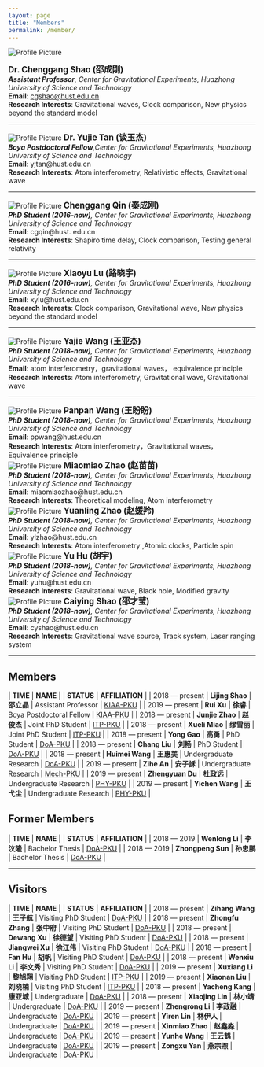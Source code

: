 ```yaml
---
layout: page
title: "Members"
permalink: /member/
---
```


<style>
  table {
    font-family: arial, sans-serif;
    border-collapse: collapse;
    width: 100%;
  }
  
  td, th {
    border: 1px solid #dddddd;
    text-align: left;
    padding: 8px;
  }
  
  tr:nth-child(odd) {
    background-color: #dddddd;
  }
</style>

<img src="{{ site.baseurl }}/assets/Shao_Chenggang.png" title="Profile Picture" class="profile">

<big><b>Dr. Chenggang Shao (邵成刚)</b></big><br>
<i><b>Assistant Professor</b>, Center for Gravitational Experiments,
 Huazhong University of Science and Technology</i><br>
<b>Email</b>: cgshao@hust.edu.cn<br>
<b>Research Interests</b>: Gravitational waves, Clock comparison, New physics
beyond the standard model<br>

---

<img src="{{ site.baseurl }}/assets/Tan_Yujie.png" title="Profile Picture" class="profile">
<big><b>Dr. Yujie Tan (谈玉杰)</b></big><br>
<i><b>Boya Postdoctoral Fellow</b>,Center for Gravitational Experiments,
 Huazhong University of Science and Technology</i><br>
<b>Email</b>: yjtan@hust.edu.cn <br>
<b>Research Interests</b>: Atom interferometry, Relativistic effects, Gravitational wave <br>

---

<img src="{{ site.baseurl }}/assets/Qin_Chenggang.png" title="Profile Picture" class="profile">
<big><b>Chenggang Qin (秦成刚)</b></big><br>
<i><b>PhD Student (2016-now)</b>, Center for Gravitational Experiments,
 Huazhong University of Science and Technology</i><br>
<b>Email</b>: cgqin@hust. edu.cn<br>
<b>Research Interests</b>: Shapiro time delay, Clock comparison,  Testing general relativity<br>

---

<img src="{{ site.baseurl }}/assets/Lu_Xiaoyu.png" title="Profile Picture" class="profile">
<big><b>Xiaoyu Lu (路晓宇)</b></big><br>
<i><b>PhD Student (2016-now)</b>, Center for Gravitational Experiments,
 Huazhong University of Science and Technology</i><br>
<b>Email</b>: xylu@hust.edu.cn<br>
<b>Research Interests</b>: Clock comparison, Gravitational wave, New physics beyond the standard model<br>

---

<img src="{{ site.baseurl }}/assets/Wang_Yajie.png" title="Profile Picture" class="profile">
<big><b>Yajie Wang (王亚杰)</b></big><br>
<i><b>PhD Student (2018-now)</b>, Center for Gravitational Experiments,
 Huazhong University of Science and Technology</i><br>
<b>Email</b>: atom interferometry，gravitational waves，
equivalence principle <br>
<b>Research Interests</b>: Atom interferometry, Gravitational wave, Gravitational wave <br>

---

<img src="{{ site.baseurl }}/assets/Wang_Panpan.png" title="Profile Picture" class="profile">
<big><b>Panpan Wang (王盼盼)</b></big><br>
<i><b>PhD Student (2018-now)</b>, Center for Gravitational Experiments,
 Huazhong University of Science and Technology</i><br>
<b>Email</b>: ppwang@hust.edu.cn <br>
<b>Research Interests</b>: Atom interferometry，Gravitational waves，
Equivalence principle <br>

<img src="{{ site.baseurl }}/assets/Zhao_Miaomiao.png" title="Profile Picture" class="profile">
<big><b>Miaomiao Zhao (赵苗苗)</b></big><br>
<i><b>PhD Student (2018-now)</b>, Center for Gravitational Experiments,
 Huazhong University of Science and Technology</i><br>
<b>Email</b>: miaomiaozhao@hust.edu.cn <br>
<b>Research Interests</b>: Theoretical modeling, Atom interferometry <br>

<img src="{{ site.baseurl }}/assets/Zhao_Yuanling.png" title="Profile Picture" class="profile">
<big><b>Yuanling Zhao (赵媛羚)</b></big><br>
<i><b>PhD Student (2018-now)</b>, Center for Gravitational Experiments,
 Huazhong University of Science and Technology</i><br>
<b>Email</b>: ylzhao@hust.edu.cn <br>
<b>Research Interests</b>: Atom interferometry ,Atomic clocks, Particle spin <br>

<img src="{{ site.baseurl }}/assets/Hu_Yu.png" title="Profile Picture" class="profile">
<big><b>Yu Hu (胡宇)</b></big><br>
<i><b>PhD Student (2018-now)</b>, Center for Gravitational Experiments,
 Huazhong University of Science and Technology</i><br>
<b>Email</b>: yuhu@hust.edu.cn <br>
<b>Research Interests</b>: Gravitational wave, Black hole, Modified gravity <br>

<img src="{{ site.baseurl }}/assets/Shao_Caiying.png" title="Profile Picture" class="profile">
<big><b>Caiying Shao (邵才莹)</b></big><br>
<i><b>PhD Student (2018-now)</b>, Center for Gravitational Experiments,
 Huazhong University of Science and Technology</i><br>
<b>Email</b>: cyshao@hust.edu.cn <br>
<b>Research Interests</b>: Gravitational wave source, Track system, Laser ranging system <br>

---

## Members

| **TIME** | **NAME** | | **STATUS** | **AFFILIATION** |
| 2018 — present | **Lijing Shao** | **邵立晶** | Assistant Professor | [KIAA-PKU](http://kiaa.pku.edu.cn/) |
| 2019 — present | **Rui Xu** | **徐睿** | Boya Postdoctoral Fellow | [KIAA-PKU](http://kiaa.pku.edu.cn/) |
| 2018 — present | **Junjie Zhao** | **赵俊杰** | Joint PhD Student | [ITP-PKU](http://itp.phy.pku.edu.cn/) |
| 2018 — present | **Xueli Miao** | **缪雪丽** | Joint PhD Student | [ITP-PKU](http://itp.phy.pku.edu.cn/) | 
| 2018 — present | **Yong Gao** | **高勇** | PhD Student | [DoA-PKU](http://astro.pku.edu.cn/index/home.htm) |
| 2018 — present | **Chang Liu** | **刘畅** | PhD Student | [DoA-PKU](http://astro.pku.edu.cn/index/home.htm) |
| 2018 — present | **Huimei Wang** | **王惠美** | Undergraduate Research | [DoA-PKU](http://astro.pku.edu.cn/index/home.htm) |
| 2019 — present | **Zihe An** | **安子訸** | Undergraduate Research | [Mech-PKU](http://web.mech.pku.edu.cn/) |
| 2019 — present | **Zhengyuan Du** | **杜政远** | Undergraduate Research | [PHY-PKU](http://www.phy.pku.edu.cn/) |
| 2019 — present | **Yichen Wang** | **王弋尘** | Undergraduate Research | [PHY-PKU](http://www.phy.pku.edu.cn/) |

<p></p>

## Former Members

| **TIME** | **NAME** | | **STATUS** | **AFFILIATION** |
| 2018 — 2019 | **Wenlong Li** | **李汶隆** | Bachelor Thesis | [DoA-PKU](http://astro.pku.edu.cn/index/home.htm) |
| 2018 — 2019 | **Zhongpeng Sun** | **孙忠鹏** | Bachelor Thesis | [DoA-PKU](http://astro.pku.edu.cn/index/home.htm) |

<p></p>

---

## Visitors

| **TIME** | **NAME** | | **STATUS** | **AFFILIATION** |
| 2018 — present | **Zihang Wang** | **王子航** | Visiting PhD Student | [DoA-PKU](http://astro.pku.edu.cn/index/home.htm) |
| 2018 — present | **Zhongfu Zhang** | **张中府** | Visiting PhD Student | [DoA-PKU](http://astro.pku.edu.cn/index/home.htm) |
| 2018 — present | **Dewang Xu** | **徐德望** | Visiting PhD Student | [DoA-PKU](http://astro.pku.edu.cn/index/home.htm) |
| 2018 — present | **Jiangwei Xu** | **徐江伟** | Visiting PhD Student | [DoA-PKU](http://astro.pku.edu.cn/index/home.htm) |
| 2018 — present | **Fan Hu** | **胡帆** | Visiting PhD Student | [DoA-PKU](http://astro.pku.edu.cn/index/home.htm) |
| 2018 — present | **Wenxiu Li** | **李文秀** | Visiting PhD Student | [DoA-PKU](http://astro.pku.edu.cn/index/home.htm) |
| 2019 — present | **Xuxiang Li** | **黎旭翔** | Visiting PhD Student | [ITP-PKU](http://itp.phy.pku.edu.cn/) | 
| 2019 — present | **Xiaonan Liu** | **刘晓楠** | Visiting PhD Student | [ITP-PKU](http://itp.phy.pku.edu.cn/) | 
| 2018 — present | **Yacheng Kang** | **康亚城** | Undergraduate | [DoA-PKU](http://astro.pku.edu.cn/index/home.htm) |
| 2018 — present | **Xiaojing Lin** | **林小靖** | Undergraduate | [DoA-PKU](http://astro.pku.edu.cn/index/home.htm) |
| 2019 — present | **Zhengrong Li** | **李政融** | Undergraduate | [DoA-PKU](http://astro.pku.edu.cn/index/home.htm) |
| 2019 — present | **Yiren Lin** | **林伊人** | Undergraduate | [DoA-PKU](http://astro.pku.edu.cn/index/home.htm) |
| 2019 — present | **Xinmiao Zhao** | **赵鑫淼** | Undergraduate | [DoA-PKU](http://astro.pku.edu.cn/index/home.htm) |
| 2019 — present | **Yunhe Wang** | **王云鹤** | Undergraduate | [DoA-PKU](http://astro.pku.edu.cn/index/home.htm) |
| 2019 — present | **Zongxu Yan** | **燕宗喣** | Undergraduate | [DoA-PKU](http://astro.pku.edu.cn/index/home.htm) |

<!--

<p></p>

## Former Visitors

| **TIME** | **NAME** | | **STATUS** | **AFFILIATION** |
| 2019 — 2019 | **Tongxuan Zhang** | **张通烜** | Undergraduate | [BIO-PKU](http://www.bio.pku.edu.cn/) |

-->

